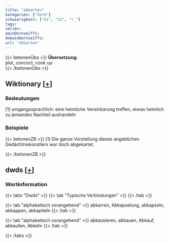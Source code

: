 ```yaml
---
title: "abkarten"
kategorien: ["Verb"]
schwierigkeit: ["k1", "h2", "r_"]
tags:
series:
mainDornseiffs:
domainDornseiffs:
url: "abkarten"
---
```


{{< betonenÜbs >}}
**Übersetzung:**  
plot, concoct, cook up  
{{< /betonenÜbs >}}

## Wiktionary [[+](https://de.wiktionary.org/wiki/abkarten)]

### Bedeutungen
[1] umgangssprachlich: eine heimliche Vereinbarung treffen, etwas heimlich zu jemandes Nachteil aushandeln  

### Beispiele
{{< betonenZB >}}
[1] Die ganze Vorstellung dieses angeblichen Gedächtniskünstlers war doch abgekartet.  

{{< /betonenZB >}}


## dwds [[+](https://www.dwds.de/wb/abkarten)]

### Wortinformation
{{< tabs "Dwds" >}}
{{< tab "Typische Verbindungen" >}}
{{< /tab >}}

{{< tab "alphabetisch vorangehend" >}}
abkarren, Abkapselung, abkapseln, abkappen, abkapiteln
{{< /tab >}}

{{< tab "alphabetisch vorangehend" >}}
abkassieren, abkauen, Abkauf, abkaufen, Abkehr
{{< /tab >}}

{{< /tabs >}}

